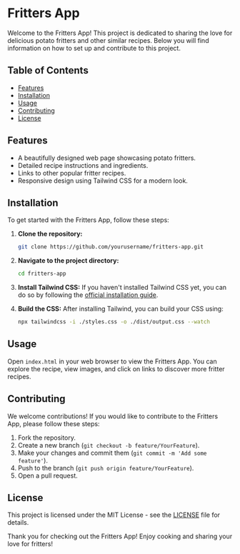 # Fritters App

Welcome to the Fritters App! This project is dedicated to sharing the love for delicious potato fritters and other similar recipes. Below you will find information on how to set up and contribute to this project.

## Table of Contents
- [Features](#features)
- [Installation](#installation)
- [Usage](#usage)
- [Contributing](#contributing)
- [License](#license)

## Features
- A beautifully designed web page showcasing potato fritters.
- Detailed recipe instructions and ingredients.
- Links to other popular fritter recipes.
- Responsive design using Tailwind CSS for a modern look.

## Installation
To get started with the Fritters App, follow these steps:

1. **Clone the repository:**
   ```bash
   git clone https://github.com/yourusername/fritters-app.git
   ```

2. **Navigate to the project directory:**
   ```bash
   cd fritters-app
   ```

3. **Install Tailwind CSS:**
   If you haven't installed Tailwind CSS yet, you can do so by following the [official installation guide](https://tailwindcss.com/docs/installation).

4. **Build the CSS:**
   After installing Tailwind, you can build your CSS using:
   ```bash
   npx tailwindcss -i ./styles.css -o ./dist/output.css --watch
   ```

## Usage
Open `index.html` in your web browser to view the Fritters App. You can explore the recipe, view images, and click on links to discover more fritter recipes.

## Contributing
We welcome contributions! If you would like to contribute to the Fritters App, please follow these steps:

1. Fork the repository.
2. Create a new branch (`git checkout -b feature/YourFeature`).
3. Make your changes and commit them (`git commit -m 'Add some feature'`).
4. Push to the branch (`git push origin feature/YourFeature`).
5. Open a pull request.

## License
This project is licensed under the MIT License - see the [LICENSE](LICENSE) file for details.

Thank you for checking out the Fritters App! Enjoy cooking and sharing your love for fritters!
